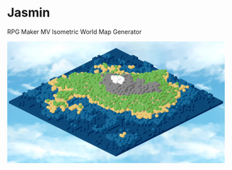 # Jasmin
RPG Maker MV Isometric World Map Generator

![alt tag](https://raw.githubusercontent.com/cozziekuns/Jasmin/master/sample_map.png)
